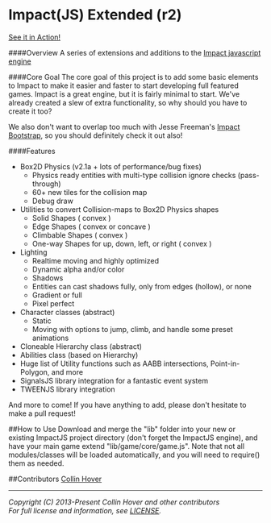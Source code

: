 Impact(JS) Extended (r2)
========
  
[See it in Action!](http://collinhover.github.com/mimic "Mimic")

####Overview
A series of extensions and additions to the [Impact javascript engine](http://impactjs.com "ImpactJS")

####Core Goal
The core goal of this project is to add some basic elements to Impact to make it easier and faster to start developing full featured games. Impact is a great engine, but it is fairly minimal to start. We've already created a slew of extra functionality, so why should you have to create it too?  
  
We also don't want to overlap too much with Jesse Freeman's [Impact Bootstrap](https://github.com/gamecook/Impact-Bootstrap "Impact-Bootstrap"), so you should definitely check it out also!  

####Features
* Box2D Physics (v2.1a + lots of performance/bug fixes)  
	* Physics ready entities with multi-type collision ignore checks (pass-through)  
	* 60+ new tiles for the collision map  
	* Debug draw
* Utilities to convert Collision-maps to Box2D Physics shapes  
	* Solid Shapes ( convex )
	* Edge Shapes ( convex or concave )
	* Climbable Shapes ( convex )
	* One-way Shapes for up, down, left, or right ( convex )
* Lighting
	* Realtime moving and highly optimized  
	* Dynamic alpha and/or color  
	* Shadows  
	* Entities can cast shadows fully, only from edges (hollow), or none
	* Gradient or full  
	* Pixel perfect  
* Character classes (abstract)
	* Static 
	* Moving with options to jump, climb, and handle some preset animations
* Cloneable Hierarchy class (abstract)  
* Abilities class (based on Hierarchy)  
* Huge list of Utility functions such as AABB intersections, Point-in-Polygon, and more  
* SignalsJS library integration for a fantastic event system  
* TWEENJS library integration  
  
And more to come! If you have anything to add, please don't hesitate to make a pull request!   

##How to Use
Download and merge the "lib" folder into your new or existing ImpactJS project directory (don't forget the ImpactJS engine), and have your main game extend "lib/game/core/game.js". Note that not all modules/classes will be loaded automatically, and you will need to require() them as needed.
  
##Contributors
[Collin Hover](http://collinhover.com "Collin Hover")  

---
  
*Copyright (C) 2013-Present Collin Hover and other contributors*  
*For full license and information, see [LICENSE](https://github.com/collinhover/impactextended/blob/master/LICENSE).*